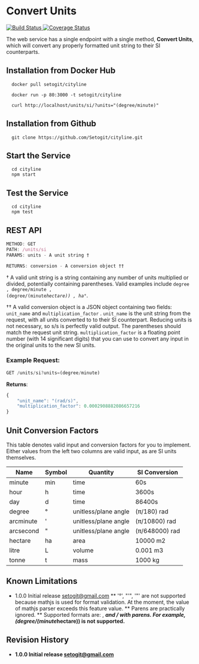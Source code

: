 # Convert Units

<a href='https://travis-ci.org/Setogit/cityline'>
<img src='https://travis-ci.org/Setogit/cityline.svg?branch=master' alt='Build Status'/>
</a>
<a href='https://coveralls.io/github/Setogit/cityline?branch=master'><img src='https://coveralls.io/repos/github/Setogit/cityline/badge.svg?branch=master' alt='Coverage Status' /></a>



The web service has a single endpoint with a single method, **Convert Units**, which will convert any properly formatted unit string to their SI counterparts. 

## Installation from Docker Hub

```shell
  docker pull setogit/cityline

  docker run -p 80:3000 -t setogit/cityline

  curl http://localhost/units/si/?units="(degree/minute)"
```

## Installation from Github

```shell
  git clone https://github.com/Setogit/cityline.git
```

## Start the Service

```shell
  cd cityline
  npm start
```

## Test the Service

```shell
  cd cityline
  npm test
```

## REST API

```js
METHOD: GET
PATH: /units/si
PARAMS: units - A unit string †

RETURNS: conversion - A conversion object ††
```

† A valid unit string is a string containing any number of units multiplied or divided, potentially containing parentheses. Valid examples include <code>degree , degree/minute , (degree/(minute*hectare)) , ha*°</code>.

†† A valid conversion object is a JSON object containing two fields: <code>unit_name</code> and <code>multiplication_factor</code> . <code>unit_name</code> is the unit string from the request, with all units converted to to their SI counterpart. Reducing units is not necessary,
so s/s is perfectly valid output. The parentheses should match the request unit string. <code>multiplication_factor</code> is a floating point number (with 14 significant digits) that you can use to convert any input in the original units to the new SI units.

### Example Request:
```js
GET /units/si?units=(degree/minute)
```

**Returns**:
```js
{
    "unit_name": "(rad/s)",
    "multiplication_factor": 0.0002908882086657216
}
```

## Unit Conversion Factors

This table denotes valid input and conversion factors for you to implement. Either values from the left two columns are valid input, as are SI units themselves.

| Name | Symbol | Quantity | SI Conversion |
| --- | --- | --- | --- |
| minute | min | time | 60s |
| hour | h | time | 3600s |
| day | d | time | 86400s |
| degree | ° | unitless/plane angle | (π/180) rad |
| arcminute | ' | unitless/plane angle | (π/10800) rad |
| arcsecond | " | unitless/plane angle | (π/648000) rad |
| hectare | ha | area | 10000 m2 |
| litre | L | volume | 0.001 m3 |
| tonne | t | mass | 1000 kg |

## Known Limitations

* 1.0.0 Initial release  setogit@gmail.com
    ** '°', "'", '"' are not supported because mathjs is used for format validation.  At the moment, the value of mathjs parser exceeds this feature value.
    ** Parens are practically ignored.
    ** Supported formats are: <A>, <A>*<B> and <A>/<B> with parens.  For example, (degree/(minute*hectare)) is not supported.

## Revision History

* 1.0.0 Initial release  setogit@gmail.com
